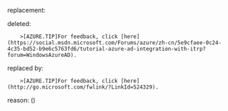 replacement:

deleted:

		>[AZURE.TIP]For feedback, click [here](https://social.msdn.microsoft.com/Forums/azure/zh-cn/5e9cfaee-0c24-4c35-bd52-b9e6c5763fd6/tutorial-azure-ad-integration-with-itrp?forum=WindowsAzureAD).

replaced by:

		>[AZURE.TIP]For feedback, click [here](http://go.microsoft.com/fwlink/?LinkId=524329).

reason: ()

